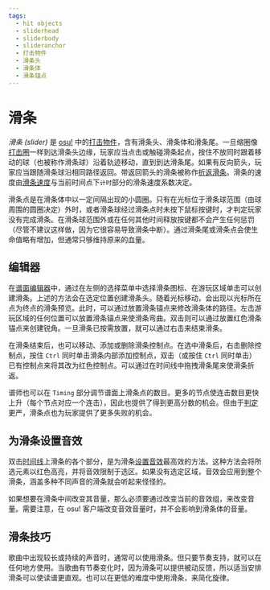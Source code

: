 ```yaml
---
tags:
  - hit objects
  - sliderhead
  - sliderbody
  - slideranchor
  - 打击物件
  - 滑条头
  - 滑条体
  - 滑条锚点
---
```


# 滑条

*滑条 (slider)* 是 [osu!](/wiki/Game_mode/osu!) 中的[打击物件](/wiki/Gameplay/Hit_object)，含有滑条头、滑条体和滑条尾。一旦缩圈像[打击圈](/wiki/Gameplay/Hit_object/Hit_circle)一样到达滑条头边缘，玩家应当点击或触碰滑条起点，按住不放同时跟着移动的球（也被称作滑条球）沿着轨迹移动，直到到达滑条尾。如果有反向箭头，玩家应当跟随滑条球沿相同路径返回。带返回箭头的滑条被称作[折返滑条](/wiki/Gameplay/Hit_object/Slider/Reverse_slider)。滑条的速度由[滑条速度](/wiki/Gameplay/Hit_object/Slider/Slider_velocity)与当前时间点下`计时`部分的滑条速度系数决定。

滑条点是在滑条体中以一定间隔出现的小圆圈。只有在光标位于滑条球范围（由球周围的圆圈决定）外时，或者滑条球经过滑条点时未按下鼠标按键时，才判定玩家没有完成滑条。在滑条球范围外或在任何其他时间释放按键都不会产生任何惩罚（尽管不建议这样做，因为它很容易导致滑条中断）。通过滑条尾或滑条点会使生命值略有增加，但通常只够维持原来的血量。

## 编辑器

在[谱面编辑器](/wiki/Client/Beatmap_editor)中，通过在左侧的选择菜单中选择滑条图标、在游玩区域单击可以创建滑条。上述的方法会在选定位置创建滑条头。随着光标移动，会出现以光标所在点为终点的滑条预览。此时，可以通过放置滑条锚点来修改滑条体的路径。左击游玩区域的任何位置可以放置滑条锚点来使滑条弯曲。双击则可以通过放置红色滑条锚点来创建锐角。一旦滑条已按需放置，就可以通过右击来结束滑条。

在滑条结束后，也可以移动、添加或删除滑条控制点。在选中滑条后，右击删除控制点，按住 `Ctrl` 同时单击滑条内部添加控制点，双击（或按住 `Ctrl` 同时单击）已有控制点来将其改为红色控制点。可以通过在时间线中拖拽滑条尾来使滑条折返。

谱师也可以在 `Timing` 部分调节谱面上滑条点的数目。更多的节点使连击数目更快上升（每个节点对应一个连击），因此也提供了得到更高分数的机会。但由于[判定](/wiki/Gameplay/Judgement)更严，滑条点也为玩家提供了更多失败的机会。

## 为滑条设置音效

双击[时间线](/wiki/Client/Beatmap_editor/Timelines)上滑条的各个部分，是为滑条[设置音效](/wiki/Beatmapping/Hitsound)最高效的方法。这种方法会将所选元素以红色高亮，并将音效限制于选区。如果没有选定区域，音效会应用到整个滑条，涵盖多种不同声音的滑条就会听起来怪怪的。

如果想要在滑条中间改变其音量，那么必须要通过改变当前的音效组，来改变音量。需要注意，在 osu! 客户端改变音效音量时，并不会影响到滑条体的音量。

## 滑条技巧

歌曲中出现较长或持续的声音时，通常可以使用滑条。但只要节奏支持，就可以在任何地方使用。当歌曲有节奏变化时，因为滑条可以提供被动反馈，所以适当安排滑条可以使读谱更直观。也可以在更低的难度中使用滑条，来简化旋律。
